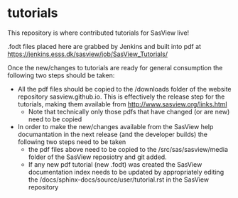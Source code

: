 # tutorials
This repository is where contributed tutorials for SasView live!

.fodt files placed here are grabbed by Jenkins and built into pdf 
at https://jenkins.esss.dk/sasview/job/SasView_Tutorials/ 

Once the new/changes to tutorials are ready for general consumption the following two steps should be taken:
- All the pdf files should be copied to the /downloads folder of the website repository sasview.github.io.  This is effectively the release step for the tutorials, making them available from http://www.sasview.org/links.html
   - Note that technically only those pdfs that have changed (or are new) need to be copied
- In order to make the new/changes available from the SasView help documantation in the next release (and the developer builds) the following two steps need to be taken
   - the pdf files above need to be copied to the /src/sas/sasview/media folder of the SasView reposiotry and git added.
   - If any new pdf tutorial (new .fodt) was created the SasView documentation index needs to be updated by appropriately editing the /docs/sphinx-docs/source/user/tutorial.rst in the SasView repository
  
